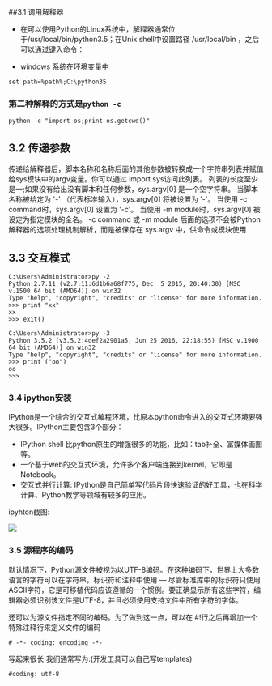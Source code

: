 ##3.1 调用解释器
* 在可以使用Python的Linux系统中，解释器通常位于/usr/local/bin/python3.5；在Unix shell中设置路径 /usr/local/bin ，之后可以通过键入命令：

* windows 系统在环境变量中
```
set path=%path%;C:\python35
```

### 第二种解释的方式是`python -c`

```
python -c "import os;print os.getcwd()"
```

## 3.2 传递参数

传递给解释器后，脚本名称和名称后面的其他参数被转换成一个字符串列表并赋值给sys模块中的argv变量。你可以通过 import sys访问此列表。
列表的长度至少是一;如果没有给出没有脚本和任何参数，sys.argv[0] 是一个空字符串。
当脚本名称被给定为 '-' （代表标准输入），sys.argv[0] 将被设置为 '-'。
当使用 -c command时，sys.argv[0] 设置为 '-c'。
当使用 -m module时，sys.argv[0] 被设定为指定模块的全名。
-c command 或 -m module 后面的选项不会被Python解释器的选项处理机制解析，而是被保存在 sys.argv 中，供命令或模块使用


## 3.3 交互模式
```
C:\Users\Administrator>py -2
Python 2.7.11 (v2.7.11:6d1b6a68f775, Dec  5 2015, 20:40:30) [MSC v.1500 64 bit (AMD64)] on win32
Type "help", "copyright", "credits" or "license" for more information.
>>> print "xx"
xx
>>> exit()

C:\Users\Administrator>py -3
Python 3.5.2 (v3.5.2:4def2a2901a5, Jun 25 2016, 22:18:55) [MSC v.1900 64 bit (AMD64)] on win32
Type "help", "copyright", "credits" or "license" for more information.
>>> print ("oo")
oo
>>>

```

### 3.4 ipython安装
IPython是一个综合的交互式编程环境，比原本python命令进入的交互式环境要强大很多。IPython主要包含3个部分：

* IPython shell 比python原生的增强很多的功能，比如：tab补全、富媒体画图等。
* 一个基于web的交互式环境，允许多个客户端连接到kernel，它即是Notebook。
* 交互式并行计算:
IPython是自己简单写代码片段快速验证的好工具，也在科学计算、Python教学等领域有较多的应用。

ipyhton截图:

![](./images/ipy.png)

### 3.5 源程序的编码
默认情况下，Python源文件被视为以UTF-8编码。在这种编码下，世界上大多数语言的字符可以在字符串，标识符和注释中使用 — 尽管标准库中的标识符只使用ASCII字符，它是可移植代码应该遵循的一个惯例。要正确显示所有这些字符，编辑器必须识别该文件是UTF-8，并且必须使用支持文件中所有字符的字体。

还可以为源文件指定不同的编码。为了做到这一点，可以在 #!行之后再增加一个特殊注释行来定义文件的编码
```
# -*- coding: encoding -*-
```
写起来很长 我们通常写为:(开发工具可以自己写templates)
```
#coding: utf-8
```